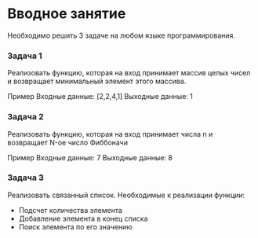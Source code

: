# Вводное занятие
Необходимо решить 3 задаче на любом языке программирования.

### Задача 1
Реализовать функцию, которая на вход принимает массив целых чисел и возвращает минимальный элемент этого массива.

Пример
Входные данные: [2,2,4,1]
Выходные данные: 1

### Задача 2
Реализовать функцию, которая на вход принимает числа n и возвращает N-ое число Фиббоначи

Пример
Входные данные: 7
Выходные данные: 8

### Задача 3
Реализовать связанный список. Необходимые к реализации функции:
- Подсчет количества элемента
- Добавление элемента в конец списка
- Поиск элемента по его значению